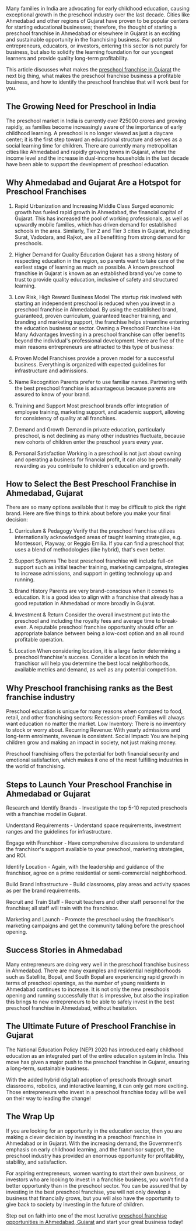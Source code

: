 Many families in India are advocating for early childhood education, causing exceptional growth in the preschool industry over the last decade. Cities like Ahmedabad and other regions of Gujarat have proven to be popular centers for starting educational businesses; therefore, the thought of starting a preschool franchise in Ahmedabad or elsewhere in Gujarat is an exciting and sustainable opportunity in the franchising business. For potential entrepreneurs, educators, or investors, entering this sector is not purely for business, but also to solidify the learning foundation for our youngest learners and provide quality long-term profitability. 

This article discusses what makes the [preschool franchise in Gujarat](https://www.nurturelandpreschool.com/franchise/) the next big thing, what makes the preschool franchise business a profitable business, and how to identify the preschool franchise that will work best for you. 

<h2>The Growing Need for Preschool in India</h2>
The preschool market in India is currently over ₹25000 crores and growing rapidly, as families become increasingly aware of the importance of early childhood learning. A preschool is no longer viewed as just a daycare center; it is the first step toward an educational structure and serves as a social learning time for children. There are currently many metropolitan cities like Ahmedabad and rapidly growing towns in Gujarat, where the income level and the increase in dual-income households in the last decade have been able to support the development of preschool education.

<h2>Why Ahmedabad and Gujarat Are a Hotspot for Preschool Franchises</h2>

1. Rapid Urbanization and Increasing Middle Class
Surged economic growth has fueled rapid growth in Ahmedabad, the financial capital of Gujarat. This has increased the pool of working professionals, as well as upwardly mobile families, which has driven demand for established schools in the area. Similarly, Tier 2 and Tier 3 cities in Gujarat, including Surat, Vadodara, and Rajkot, are all benefitting from strong demand for preschools.

2. Higher Demand for Quality Education
Gujarat has a strong history of respecting education in the region, so parents want to take care of the earliest stage of learning as much as possible. A known preschool franchise in Gujarat is known as an established brand you've come to trust to provide quality education, inclusive of safety and structured learning.

3. Low Risk, High Reward Business Model
The startup risk involved with starting an independent preschool is reduced when you invest in a preschool franchise in Ahmedabad. By using the established brand, guaranteed, proven curriculum, guaranteed teacher training, and branding and marketing support, the franchise helps streamline entering the education business or sector.
Owning a Preschool Franchise Has Many Advantages
Investing in a preschool franchise can offer benefits beyond the individual's professional development. Here are five of the main reasons entrepreneurs are attracted to this type of business:
1. Proven Model
Franchises provide a proven model for a successful business. Everything is organized with expected guidelines for infrastructure and admissions.

2. Name Recognition
Parents prefer to use familiar names. Partnering with the best preschool franchise is advantageous because parents are assured to know of your brand.

3. Training and Support
Most preschool brands offer integration of employee training, marketing support, and academic support, allowing for consistency of quality at all franchises.

4. Demand and Growth
Demand in private education, particularly preschool, is not declining as many other industries fluctuate, because new cohorts of children enter the preschool years every year.

5. Personal Satisfaction
Working in a preschool is not just about owning and operating a business for financial profit, it can also be personally rewarding as you contribute to children's education and growth.

<h2>How to Select the Best Preschool Franchise in Ahmedabad, Gujarat</h2>

There are so many options available that it may be difficult to pick the right brand. Here are five things to think about before you make your final decision:
1. Curriculum & Pedagogy
Verify that the preschool franchise utilizes internationally acknowledged areas of taught learning strategies, e.g. Montessori, Playway, or Reggio Emilia. If you can find a preschool that uses a blend of methodologies (like hybrid), that's even better.

2. Support Systems
The best preschool franchise will include full-on support such as initial teacher training, marketing campaigns, strategies to increase admissions, and support in getting technology up and running. 

3. Brand History
Parents are very brand-conscious when it comes to education. It is a good idea to align with a franchise that already has a good reputation in Ahmedabad or more broadly in Gujarat.

4. Investment & Return
Consider the overall investment put into the preschool and including the royalty fees and average time to break-even. A reputable preschool franchise opportunity should offer an appropriate balance between being a low-cost option and an all round profitable operation.

5. Location
When considering location, it is a large factor determining a preschool franchise's success. Consider a location in which the franchisor will help you determine the best local neighborhoods, available metrics and demand, as well as any potential competition.

<h2>Why Preschool franchising ranks as the Best franchise industry</h2>

Preschool education is unique for many reasons when compared to food, retail, and other franchising sectors:
Recession-proof: Families will always want education no matter the market.
Low Inventory: There is no inventory to stock or worry about.
Recurring Revenue: With yearly admissions and long-term enrolments, revenue is consistent.
Social Impact: You are helping children grow and making an impact in society, not just making money. 

Preschool franchising offers the potential for both financial security and emotional satisfaction, which makes it one of the most fulfilling industries in the world of franchising.
<h2>Steps to Launch Your Preschool Franchise in Ahmedabad or Gujarat</h2> 

Research and Identify Brands - Investigate the top 5-10 reputed preschools with a franchise model in Gujarat.
 
Understand Requirements - Understand space requirements, investment ranges and the guidelines for infrastructure. 
 
Engage with Franchisor - Have comprehensive discussions to understand the franchisor's support available to your preschool, marketing strategies, and ROI.
 
Identify Location - Again, with the leadership and guidance of the franchisor, agree on a prime residential or semi-commercial neighborhood. 
 
Build Brand Infrastructure - Build classrooms, play areas and activity spaces as per the brand requirements. 
 
Recruit and Train Staff - Recruit teachers and other staff personnel for the franchise; all staff will train with the franchisor. 
 
Marketing and Launch - Promote the preschool using the franchisor's marketing campaigns and get the community talking before the preschool opening. 
 
<h2>Success Stories in Ahmedabad</h2> 

Many entrepreneurs are doing very well in the preschool franchise business in Ahmedabad. There are many examples and residential neighborhoods such as Satellite, Bopal, and South Bopal are experiencing rapid growth in terms of preschool openings, as the number of young residents in Ahmedabad continues to increase. It is not only the new preschools opening and running successfully that is impressive, but also the inspiration this brings to new entrepreneurs to be able to safely invest in the best preschool franchise in Ahmedabad, without hesitation.
 
<h2>The Ultimate Future of Preschool Franchise in Gujarat</h2>

The National Education Policy (NEP) 2020 has introduced early childhood education as an integrated part of the entire education system in India. This move has given a major push to the preschool franchise in Gujarat, ensuring a long-term, sustainable business.

With the added hybrid (digital) adoption of preschools through smart classrooms, robotics, and interactive learning, it can only get more exciting. Those entrepreneurs who invest in a preschool franchise today will be well on their way to leading the change!
<h2>The Wrap Up</h2>

If you are looking for an opportunity in the education sector, then you are making a clever decision by investing in a preschool franchise in Ahmedabad or in Gujarat. With the increasing demand, the Government’s emphasis on early childhood learning, and the franchisor support, the preschool industry has provided an enormous opportunity for profitability, stability, and satisfaction.

For aspiring entrepreneurs, women wanting to start their own business, or investors who are looking to invest in a franchise business, you won't find a better opportunity than in the preschool sector. You can be assured that by investing in the best preschool franchise, you will not only develop a business that financially grows, but you will also have the opportunity to give back to society by investing in the future of children.

Step out on faith into one of the most lucrative [preschool franchise opportunities in Ahmedabad, Gujarat](https://www.nurturelandpreschool.com/franchise/) and start your great business today!
